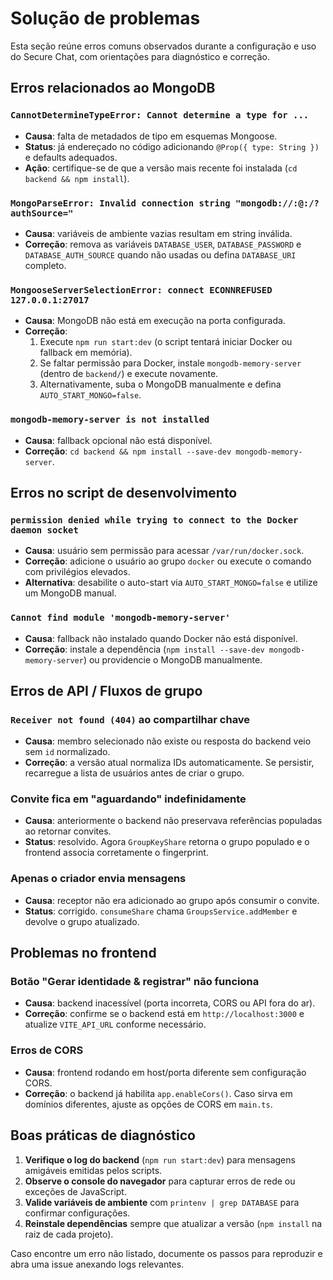 # Solução de problemas

Esta seção reúne erros comuns observados durante a configuração e uso do Secure Chat, com orientações para diagnóstico e correção.

## Erros relacionados ao MongoDB

### `CannotDetermineTypeError: Cannot determine a type for ...`
- **Causa**: falta de metadados de tipo em esquemas Mongoose.
- **Status**: já endereçado no código adicionando `@Prop({ type: String })` e defaults adequados.
- **Ação**: certifique-se de que a versão mais recente foi instalada (`cd backend && npm install`).

### `MongoParseError: Invalid connection string "mongodb://:@:/?authSource="`
- **Causa**: variáveis de ambiente vazias resultam em string inválida.
- **Correção**: remova as variáveis `DATABASE_USER`, `DATABASE_PASSWORD` e `DATABASE_AUTH_SOURCE` quando não usadas ou defina `DATABASE_URI` completo.

### `MongooseServerSelectionError: connect ECONNREFUSED 127.0.0.1:27017`
- **Causa**: MongoDB não está em execução na porta configurada.
- **Correção**:
  1. Execute `npm run start:dev` (o script tentará iniciar Docker ou fallback em memória).
  2. Se faltar permissão para Docker, instale `mongodb-memory-server` (dentro de `backend/`) e execute novamente.
  3. Alternativamente, suba o MongoDB manualmente e defina `AUTO_START_MONGO=false`.

### `mongodb-memory-server is not installed`
- **Causa**: fallback opcional não está disponível.
- **Correção**: `cd backend && npm install --save-dev mongodb-memory-server`.

## Erros no script de desenvolvimento

### `permission denied while trying to connect to the Docker daemon socket`
- **Causa**: usuário sem permissão para acessar `/var/run/docker.sock`.
- **Correção**: adicione o usuário ao grupo `docker` ou execute o comando com privilégios elevados.
- **Alternativa**: desabilite o auto-start via `AUTO_START_MONGO=false` e utilize um MongoDB manual.

### `Cannot find module 'mongodb-memory-server'`
- **Causa**: fallback não instalado quando Docker não está disponível.
- **Correção**: instale a dependência (`npm install --save-dev mongodb-memory-server`) ou providencie o MongoDB manualmente.

## Erros de API / Fluxos de grupo

### `Receiver not found (404)` ao compartilhar chave
- **Causa**: membro selecionado não existe ou resposta do backend veio sem `id` normalizado.
- **Correção**: a versão atual normaliza IDs automaticamente. Se persistir, recarregue a lista de usuários antes de criar o grupo.

### Convite fica em "aguardando" indefinidamente
- **Causa**: anteriormente o backend não preservava referências populadas ao retornar convites.
- **Status**: resolvido. Agora `GroupKeyShare` retorna o grupo populado e o frontend associa corretamente o fingerprint.

### Apenas o criador envia mensagens
- **Causa**: receptor não era adicionado ao grupo após consumir o convite.
- **Status**: corrigido. `consumeShare` chama `GroupsService.addMember` e devolve o grupo atualizado.

## Problemas no frontend

### Botão "Gerar identidade & registrar" não funciona
- **Causa**: backend inacessível (porta incorreta, CORS ou API fora do ar).
- **Correção**: confirme se o backend está em `http://localhost:3000` e atualize `VITE_API_URL` conforme necessário.

### Erros de CORS
- **Causa**: frontend rodando em host/porta diferente sem configuração CORS.
- **Correção**: o backend já habilita `app.enableCors()`. Caso sirva em domínios diferentes, ajuste as opções de CORS em `main.ts`.

## Boas práticas de diagnóstico

1. **Verifique o log do backend** (`npm run start:dev`) para mensagens amigáveis emitidas pelos scripts.
2. **Observe o console do navegador** para capturar erros de rede ou exceções de JavaScript.
3. **Valide variáveis de ambiente** com `printenv | grep DATABASE` para confirmar configurações.
4. **Reinstale dependências** sempre que atualizar a versão (`npm install` na raiz de cada projeto).

Caso encontre um erro não listado, documente os passos para reproduzir e abra uma issue anexando logs relevantes.
